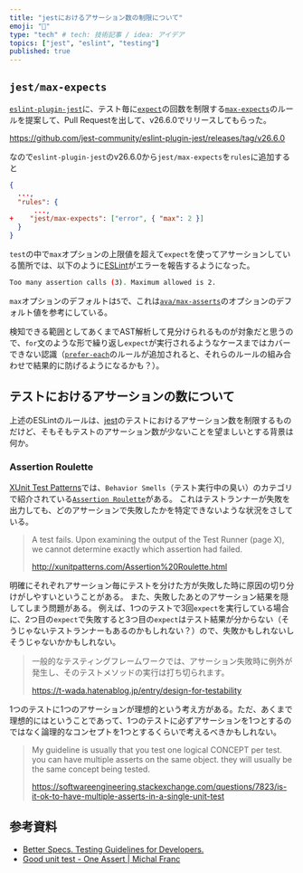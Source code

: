 ```yaml
---
title: "jestにおけるアサーション数の制限について"
emoji: "📑"
type: "tech" # tech: 技術記事 / idea: アイデア
topics: ["jest", "eslint", "testing"]
published: true
---
```


## `jest/max-expects`

[`eslint-plugin-jest`](https://github.com/jest-community/eslint-plugin-jest/)に、テスト毎に[`expect`](https://jestjs.io/ja/docs/expect#expectvalue)の回数を制限する[`max-expects`](https://github.com/jest-community/eslint-plugin-jest/blob/main/docs/rules/max-expects.md)のルールを提案して、Pull Requestを出して、v26.6.0でリリースしてもらった。

https://github.com/jest-community/eslint-plugin-jest/releases/tag/v26.6.0

なので`eslint-plugin-jest`のv26.6.0から`jest/max-expects`を`rules`に追加すると

```diff:.eslintrc.json
{
  ...,
  "rules": {
      ...,
+    "jest/max-expects": ["error", { "max": 2 }]
  }
}
```

`test`の中で`max`オプションの上限値を超えて`expect`を使ってアサーションしている箇所では、以下のように[ESLint](https://eslint.org/)がエラーを報告するようになった。

```sh
Too many assertion calls (3). Maximum allowed is 2.
```

`max`オプションのデフォルトは`5`で、これは[`ava/max-asserts`](https://github.com/avajs/eslint-plugin-ava/blob/main/docs/rules/max-asserts.md#options)のオプションのデフォルト値を参考にしている。

検知できる範囲としてあくまでAST解析して見分けられるものが対象だと思うので、`for`文のような形で繰り返し`expect`が実行されるようなケースまではカバーできない認識（[`prefer-each`](https://github.com/jest-community/eslint-plugin-jest/issues/1048)のルールが追加されると、それらのルールの組み合わせで結果的に防げるようになるかも？）。

## テストにおけるアサーションの数について

上述のESLintのルールは、[jest](https://jestjs.io/)のテストにおけるアサーション数を制限するものだけど、そもそもテストのアサーション数が少ないことを望ましいとする背景は何か。

### Assertion Roulette

[XUnit Test Patterns](http://xunitpatterns.com/)では、`Behavior Smells`（テスト実行中の臭い）のカテゴリで紹介されている[`Assertion Roulette`](http://xunitpatterns.com/Assertion%20Roulette.html)がある。
これはテストランナーが失敗を出力しても、どのアサーションで失敗したかを特定できないような状況をさしている。

> A test fails. Upon examining the output of the Test Runner (page X), we cannot determine exactly which assertion had failed.
>
> http://xunitpatterns.com/Assertion%20Roulette.html

明確にそれぞれアサーション毎にテストを分けた方が失敗した時に原因の切り分けがしやすいということがある。
また、失敗したあとのアサーション結果を隠してしまう問題がある。
例えば、1つのテストで3回`expect`を実行している場合に、2つ目の`expect`で失敗すると3つ目の`expect`はテスト結果が分からない（そうじゃないテストランナーもあるのかもしれない？）ので、失敗かもしれないしそうじゃないかかもしれない。

> 一般的なテスティングフレームワークでは、アサーション失敗時に例外が発生し、そのテストメソッドの実行は打ち切られます。
>
> https://t-wada.hatenablog.jp/entry/design-for-testability

1つのテストに1つのアサーションが理想的という考え方がある。ただ、あくまで理想的にはということであって、1つのテストに必ずアサーションを1つとするのではなく論理的なコンセプトを1つとするくらいで考えるべきかもしれない。

> My guideline is usually that you test one logical CONCEPT per test. you can have multiple asserts on the same object. they will usually be the same concept being tested.
>
> https://softwareengineering.stackexchange.com/questions/7823/is-it-ok-to-have-multiple-asserts-in-a-single-unit-test

## 参考資料

- [Better Specs. Testing Guidelines for Developers.](https://www.betterspecs.org/#single)
- [Good unit test - One Assert | Michal Franc](https://mfranc.com/unit-testing/good-unit-test-one-assert/)
